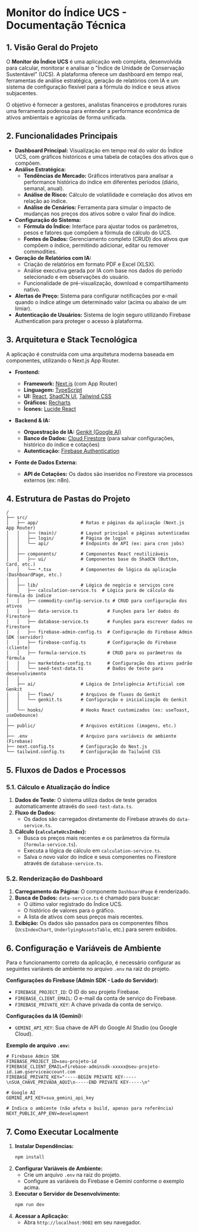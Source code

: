 # Monitor do Índice UCS - Documentação Técnica

## 1. Visão Geral do Projeto

O **Monitor do Índice UCS** é uma aplicação web completa, desenvolvida para calcular, monitorar e analisar o "Índice de Unidade de Conservação Sustentável" (UCS). A plataforma oferece um dashboard em tempo real, ferramentas de análise estratégica, geração de relatórios com IA e um sistema de configuração flexível para a fórmula do índice e seus ativos subjacentes.

O objetivo é fornecer a gestores, analistas financeiros e produtores rurais uma ferramenta poderosa para entender a performance econômica de ativos ambientais e agrícolas de forma unificada.

## 2. Funcionalidades Principais

- **Dashboard Principal:** Visualização em tempo real do valor do Índice UCS, com gráficos históricos e uma tabela de cotações dos ativos que o compõem.
- **Análise Estratégica:**
    - **Tendências de Mercado:** Gráficos interativos para analisar a performance histórica do índice em diferentes períodos (diário, semanal, anual).
    - **Análise de Risco:** Cálculo de volatilidade e correlação dos ativos em relação ao índice.
    - **Análise de Cenários:** Ferramenta para simular o impacto de mudanças nos preços dos ativos sobre o valor final do índice.
- **Configuração do Sistema:**
    - **Fórmula do Índice:** Interface para ajustar todos os parâmetros, pesos e fatores que compõem a fórmula de cálculo do UCS.
    - **Fontes de Dados:** Gerenciamento completo (CRUD) dos ativos que compõem o índice, permitindo adicionar, editar ou remover commodities.
- **Geração de Relatórios com IA:**
    - Criação de relatórios em formato PDF e Excel (XLSX).
    - Análise executiva gerada por IA com base nos dados do período selecionado e em observações do usuário.
    - Funcionalidade de pré-visualização, download e compartilhamento nativo.
- **Alertas de Preço:** Sistema para configurar notificações por e-mail quando o índice atinge um determinado valor (acima ou abaixo de um limiar).
- **Autenticação de Usuários:** Sistema de login seguro utilizando Firebase Authentication para proteger o acesso à plataforma.

## 3. Arquitetura e Stack Tecnológica

A aplicação é construída com uma arquitetura moderna baseada em componentes, utilizando o Next.js App Router.

- **Frontend:**
    - **Framework:** [Next.js](https://nextjs.org/) (com App Router)
    - **Linguagem:** [TypeScript](https://www.typescriptlang.org/)
    - **UI:** [React](https://react.dev/), [ShadCN UI](https://ui.shadcn.com/), [Tailwind CSS](https://tailwindcss.com/)
    - **Gráficos:** [Recharts](https://recharts.org/)
    - **Ícones:** [Lucide React](https://lucide.dev/)

- **Backend & IA:**
    - **Orquestração de IA:** [Genkit (Google AI)](https://firebase.google.com/docs/genkit)
    - **Banco de Dados:** [Cloud Firestore](https://firebase.google.com/docs/firestore) (para salvar configurações, histórico do índice e cotações)
    - **Autenticação:** [Firebase Authentication](https://firebase.google.com/docs/auth)

- **Fonte de Dados Externa:**
    - **API de Cotações:** Os dados são inseridos no Firestore via processos externos (ex: n8n).

## 4. Estrutura de Pastas do Projeto

```
/
├── src/
│   ├── app/                # Rotas e páginas da aplicação (Next.js App Router)
│   │   ├── (main)/         # Layout principal e páginas autenticadas
│   │   ├── login/          # Página de login
│   │   └── api/            # Endpoints de API (ex: para cron jobs)
│   │
│   ├── components/         # Componentes React reutilizáveis
│   │   ├── ui/             # Componentes base do ShadCN (Button, Card, etc.)
│   │   └── *.tsx           # Componentes de lógica da aplicação (DashboardPage, etc.)
│   │
│   ├── lib/                # Lógica de negócio e serviços core
│   │   ├── calculation-service.ts  # Lógica pura de cálculo da fórmula do índice
│   │   ├── commodity-config-service.ts # CRUD para configuração dos ativos
│   │   ├── data-service.ts           # Funções para ler dados do Firestore
│   │   ├── database-service.ts       # Funções para escrever dados no Firestore
│   │   ├── firebase-admin-config.ts  # Configuração do Firebase Admin SDK (servidor)
│   │   ├── firebase-config.ts        # Configuração do Firebase (cliente)
│   │   ├── formula-service.ts        # CRUD para os parâmetros da fórmula
│   │   ├── marketdata-config.ts      # Configuração dos ativos padrão
│   │   └── seed-test-data.ts         # Dados de teste para desenvolvimento
│   │
│   ├── ai/                 # Lógica de Inteligência Artificial com Genkit
│   │   ├── flows/          # Arquivos de fluxos do Genkit
│   │   └── genkit.ts       # Configuração e inicialização do Genkit
│   │
│   └── hooks/              # Hooks React customizados (ex: useToast, useDebounce)
│
├── public/                 # Arquivos estáticos (imagens, etc.)
│
├── .env                    # Arquivo para variáveis de ambiente (Firebase)
├── next.config.ts          # Configuração do Next.js
└── tailwind.config.ts      # Configuração do Tailwind CSS
```

## 5. Fluxos de Dados e Processos

### 5.1. Cálculo e Atualização do Índice

1.  **Dados de Teste:** O sistema utiliza dados de teste gerados automaticamente através do `seed-test-data.ts`.
2.  **Fluxo de Dados:**
    - Os dados são carregados diretamente do Firebase através do `data-service.ts`.
3.  **Cálculo (`calculateUcsIndex`):**
    - Busca os preços mais recentes e os parâmetros da fórmula (`formula-service.ts`).
    - Executa a lógica de cálculo em `calculation-service.ts`.
    - Salva o novo valor do índice e seus componentes no Firestore através de `database-service.ts`.

### 5.2. Renderização do Dashboard

1.  **Carregamento da Página:** O componente `DashboardPage` é renderizado.
2.  **Busca de Dados:** `data-service.ts` é chamado para buscar:
    - O último valor registrado do Índice UCS.
    - O histórico de valores para o gráfico.
    - A lista de ativos com seus preços mais recentes.
3.  **Exibição:** Os dados são passados para os componentes filhos (`UcsIndexChart`, `UnderlyingAssetsTable`, etc.) para serem exibidos.

## 6. Configuração e Variáveis de Ambiente

Para o funcionamento correto da aplicação, é necessário configurar as seguintes variáveis de ambiente no arquivo `.env` na raiz do projeto.

**Configurações do Firebase (Admin SDK - Lado do Servidor):**

- `FIREBASE_PROJECT_ID`: O ID do seu projeto Firebase.
- `FIREBASE_CLIENT_EMAIL`: O e-mail da conta de serviço do Firebase.
- `FIREBASE_PRIVATE_KEY`: A chave privada da conta de serviço.

**Configurações da IA (Gemini):**
- `GEMINI_API_KEY`: Sua chave de API do Google AI Studio (ou Google Cloud).


**Exemplo de arquivo `.env`:**

```
# Firebase Admin SDK
FIREBASE_PROJECT_ID=seu-projeto-id
FIREBASE_CLIENT_EMAIL=firebase-adminsdk-xxxxx@seu-projeto-id.iam.gserviceaccount.com
FIREBASE_PRIVATE_KEY="-----BEGIN PRIVATE KEY-----\nSUA_CHAVE_PRIVADA_AQUI\n-----END PRIVATE KEY-----\n"

# Google AI
GEMINI_API_KEY=sua_gemini_api_key

# Indica o ambiente (não afeta o build, apenas para referência)
NEXT_PUBLIC_APP_ENV=development
```

## 7. Como Executar Localmente

1.  **Instalar Dependências:**
    ```bash
    npm install
    ```
2.  **Configurar Variáveis de Ambiente:**
    - Crie um arquivo `.env` na raiz do projeto.
    - Configure as variáveis do Firebase e Gemini conforme o exemplo acima.
3.  **Executar o Servidor de Desenvolvimento:**
    ```bash
    npm run dev
    ```
4.  **Acessar a Aplicação:**
    - Abra `http://localhost:9002` em seu navegador.
